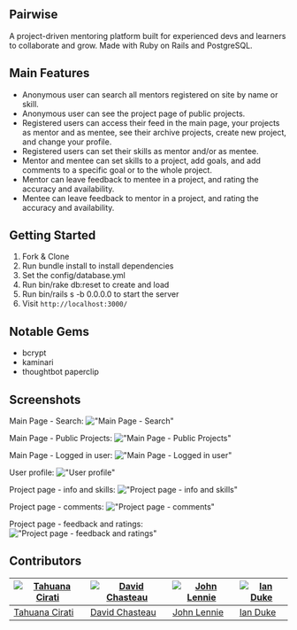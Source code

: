 ## Pairwise

A project-driven mentoring platform built for experienced devs and learners to collaborate and grow. Made with Ruby on Rails and PostgreSQL.


## Main Features

* Anonymous user can search all mentors registered on site by name or skill.
* Anonymous user can see the project page of public projects.
* Registered users can access their feed in the main page, your projects as mentor and as mentee, see their archive projects, create new project, and change your profile.
* Registered users can set their skills as mentor and/or as mentee.
* Mentor and mentee can set skills to a project, add goals, and add comments to a specific goal or to the whole project.
* Mentor can leave feedback to mentee in a project, and rating the accuracy and availability.
* Mentee can leave feedback to mentor in a project, and rating the accuracy and availability.


## Getting Started

1. Fork & Clone
2. Run bundle install to install dependencies
3. Set the config/database.yml
4. Run bin/rake db:reset to create and load
5. Run bin/rails s -b 0.0.0.0 to start the server
6. Visit `http://localhost:3000/`


## Notable Gems

- bcrypt
- kaminari
- thoughtbot paperclip


## Screenshots
Main Page - Search:
!["Main Page - Search"](https://github.com/tahuana/LHL_Project7_Pairwise/blob/master/docs/01.main_page_search.png?raw=true)

Main Page - Public Projects:
!["Main Page - Public Projects"](https://github.com/tahuana/LHL_Project7_Pairwise/blob/master/docs/02.main_page_projects.png?raw=true)

Main Page - Logged in user:
!["Main Page - Logged in user"](https://github.com/tahuana/LHL_Project7_Pairwise/blob/master/docs/03.main_page_logged_in.png?raw=true)

User profile:
!["User profile"](https://github.com/tahuana/LHL_Project7_Pairwise/blob/master/docs/04.user_profile.png?raw=true)

Project page - info and skills:
!["Project page - info and skills"](https://github.com/tahuana/LHL_Project7_Pairwise/blob/master/docs/05.project_info_skills.png?raw=true)

Project page - comments:
!["Project page - comments"](https://github.com/tahuana/LHL_Project7_Pairwise/blob/master/docs/06.project_comments.png?raw=true)

Project page - feedback and ratings:
!["Project page - feedback and ratings"](https://github.com/tahuana/LHL_Project7_Pairwise/blob/master/docs/07.project_feedback.png?raw=true)


## Contributors

[![Tahuana Cirati](https://avatars1.githubusercontent.com/u/26929216?v=4&s=400)](https://github.com/tahuana) | [![David Chasteau](https://avatars2.githubusercontent.com/u/7122254?v=4&s=400)](https://github.com/Chasteau) | [![John Lennie](https://avatars2.githubusercontent.com/u/25914398?v=4&s=400)](https://github.com/john-lennie) | [![Ian Duke](https://avatars2.githubusercontent.com/u/16829276?v=3&s=400)](https://github.com/1andee)
---|---|---|---
[Tahuana Cirati](https://github.com/tahuana) | [David Chasteau](https://github.com/Chasteau) | [John Lennie](https://github.com/john-lennie) | [Ian Duke](https://github.com/1andee)

